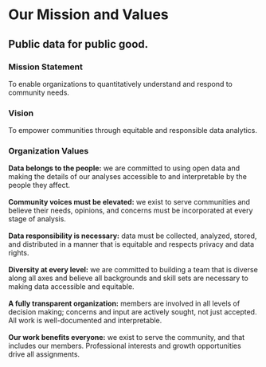 # Our Mission and Values 
## Public data for public good.
</div>

### Mission Statement
To enable organizations to quantitatively understand and respond to community needs.

### Vision
To empower communities through equitable and responsible data analytics. 

### Organization Values 
**Data belongs to the people:** we are committed to using open data and making the details of our analyses accessible to and interpretable by the people they affect.
<br><br>
**Community voices must be elevated:** we exist to serve communities and believe their needs, opinions, and concerns must be incorporated at every stage of analysis. 
<br><br>
**Data responsibility is necessary:** data must be collected, analyzed, stored, and distributed in a manner that is equitable and respects privacy and data rights. 
<br><br>
**Diversity at every level:** we are committed to building a team that is diverse along all axes and believe all backgrounds and skill sets are necessary to making data accessible and equitable.
<br><br>
**A fully transparent organization:** members are involved in all levels of decision making; concerns and input are actively sought, not just accepted. All work is well-documented and interpretable. 
<br><br>
**Our work benefits everyone:** we exist to serve the community, and that includes our members. Professional interests and growth opportunities drive all assignments. 